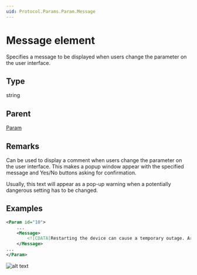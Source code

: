 ```yaml
---
uid: Protocol.Params.Param.Message
---
```


# Message element

Specifies a message to be displayed when users change the parameter on the user interface.

## Type

string

## Parent

[Param](xref:Protocol.Params.Param)

## Remarks

Can be used to display a comment when users change the parameter on the user interface. This makes a popup window appear with the specified message and Yes/No buttons asking for confirmation.

Usually, this text will appear as a pop-up warning when a potentially dangerous setting has to be changed.

## Examples

```xml
<Param id="10">
    ...
    <Message>
        <![CDATA[Restarting the device can cause a temporary outage. Are you sure you want to continue?]]>
    </Message>
...
</Param>
```

![alt text](~/develop/schemadoc/Protocol/images/confirmationMessageBox.png "Confirmation message box")
